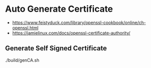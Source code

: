 Auto Generate Certificate
===

* https://www.feistyduck.com/library/openssl-cookbook/online/ch-openssl.html
* https://jamielinux.com/docs/openssl-certificate-authority/

## Generate Self Signed Certificate
./build/genCA.sh 
 
 